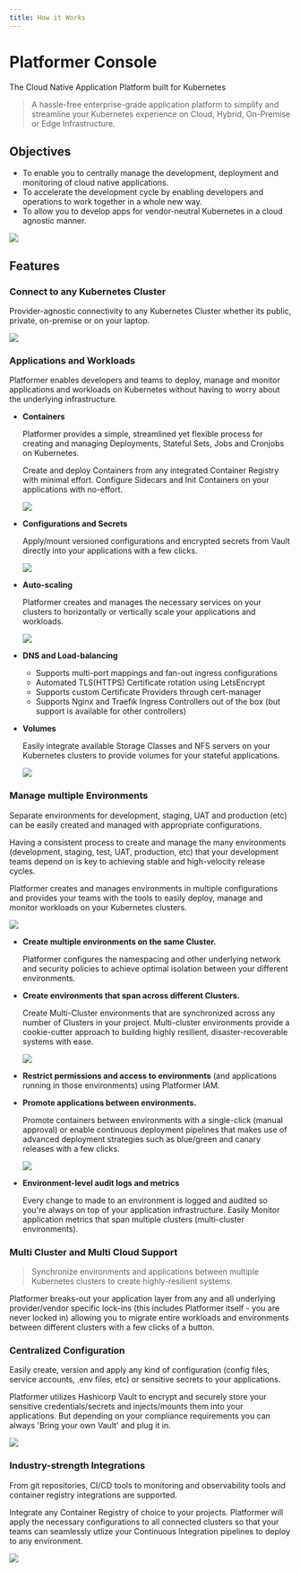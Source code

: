 ```yaml
---
title: How it Works
---
```


# Platformer Console

The Cloud Native Application Platform built for Kubernetes

> A hassle-free enterprise-grade application platform to simplify and streamline your Kubernetes experience on Cloud, Hybrid, On-Premise or Edge Infrastructure.


## Objectives

- To enable you to centrally manage the development, deployment and monitoring of cloud native applications.
- To accelerate the development cycle by enabling developers and operations to work together in a whole new way.
- To allow you to develop apps for vendor-neutral Kubernetes in a cloud agnostic manner.

![](/assets/images//docs/markitecture.png)


## Features

### Connect to any Kubernetes Cluster
Provider-agnostic connectivity to any Kubernetes Cluster whether its public, private, on-premise or on your laptop.

![](/assets/images/docs/cluster-connections-overview.png)

### Applications and Workloads
Platformer enables developers and teams to deploy, manage and monitor applications and workloads on Kubernetes without having to worry about the underlying infrastructure.

- **Containers**

    Platformer provides a simple, streamlined yet flexible process for creating and managing Deployments, Stateful Sets, Jobs and Cronjobs on Kubernetes.

    Create and deploy Containers from any integrated Container Registry with minimal effort. Configure Sidecars and Init Containers on your applications with no-effort.

    ![](/assets/images//docs/app-overview.png)

- **Configurations and Secrets**

    Apply/mount versioned configurations and encrypted secrets from Vault directly into your applications with a few clicks.
    
    ![](/assets/images//docs/config-mount-0.png)

- **Auto-scaling**

    Platformer creates and manages the necessary services on your clusters to horizontally or vertically scale your applications and workloads.

    ![](/assets/images//docs/scaling.png)

- **DNS and Load-balancing**

    - Supports multi-port mappings and fan-out ingress configurations
    - Automated TLS(HTTPS) Certificate rotation using LetsEncrypt
    - Supports custom Certificate Providers through cert-manager
    - Supports Nginx and Traefik Ingress Controllers out of the box (but support is available for other controllers)

- **Volumes**

    Easily integrate available Storage Classes and NFS servers on your Kubernetes clusters to provide volumes for your stateful applications.

    ![](/assets/images//docs/volumes.png)

### Manage multiple Environments

Separate environments for development, staging, UAT and production (etc) can be easily created and managed with appropriate configurations.

Having a consistent process to create and manage the many environments (development, staging, test, UAT, production, etc) that your development teams depend on is key to achieving stable and high-velocity release cycles.

Platformer creates and manages environments in multiple configurations and provides your teams with the tools to easily deploy, manage and monitor workloads on your Kubernetes clusters.

![](/assets/images//docs/environments.png)


- **Create multiple environments on the same Cluster.**
  
    Platformer configures the namespacing and other underlying network and security policies to achieve optimal isolation between your different environments.


- **Create environments that span across different Clusters.**
  
    Create Multi-Cluster environments that are synchronized across any number of Clusters in your project. Multi-cluster environments provide a cookie-cutter approach to building highly resilient, disaster-recoverable systems with ease.

    ![](/assets/images//docs/multi-cluster.png)

- **Restrict permissions and access to environments** (and applications running in those environments) using Platformer IAM.


- **Promote applications between environments.**
  
    Promote containers between environments with a single-click (manual approval) or enable continuous deployment pipelines that makes use of advanced deployment strategies such as blue/green and canary releases with a few clicks.

    ![](/assets/images//docs/promotion.png)


- **Environment-level audit logs and metrics**
  
    Every change to made to an environment is logged and audited so you're always on top of your application infrastructure. Easily Monitor application metrics that span multiple clusters (multi-cluster environments).

### Multi Cluster and Multi Cloud Support

>  Synchronize environments and applications between multiple Kubernetes clusters to create highly-resilient systems.

Platformer breaks-out your application layer from any and all underlying provider/vendor specific lock-ins (this includes Platformer itself - you are never locked in) allowing you to migrate entire workloads and environments between different clusters with a few clicks of a button.

### Centralized Configuration

Easily create, version and apply any kind of configuration (config files, service accounts, .env files, etc) or sensitive secrets to your applications.

Platformer utilizes Hashicorp Vault to encrypt and securely store your sensitive credentials/secrets and injects/mounts them into your applications. But depending on your compliance requirements you can always 'Bring your own Vault' and plug it in.

![](/assets/images//docs/vault.png)

### Industry-strength Integrations
From git repositories, CI/CD tools to monitoring and observability tools and container registry integrations are supported.

Integrate any Container Registry of choice to your projects. Platformer will apply the necessary configurations to all connected clusters so that your teams can seamlessly utlize your Continuous Integration pipelines to deploy to any environment.

![](/assets/images//docs/registry.png)

